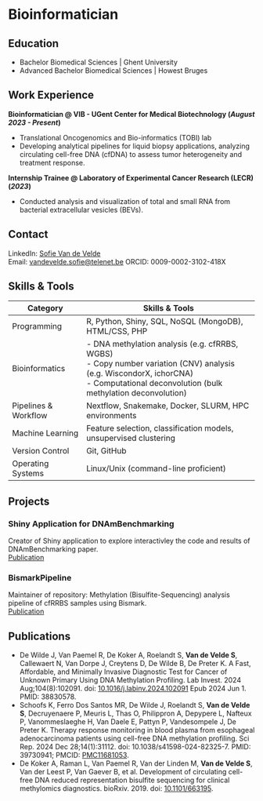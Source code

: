 # Bioinformatician

## Education
- Bachelor Biomedical Sciences | Ghent University
- Advanced Bachelor Biomedical Sciences | Howest Bruges
	        		

## Work Experience
**Bioinformatician @ VIB - UGent Center for Medical Biotechnology (_August 2023 - Present_)**
- Translational Oncogenomics and Bio-informatics (TOBI) lab
- Developing analytical pipelines for liquid biopsy applications, analyzing circulating cell-free DNA (cfDNA) to assess tumor heterogeneity and treatment response.

**Internship Trainee @ Laboratory of Experimental Cancer Research (LECR) (_2023_)**
- Conducted analysis and visualization of total and small RNA from bacterial extracellular vesicles (BEVs).


## Contact
LinkedIn: [Sofie Van de Velde](https://www.linkedin.com/in/sofievandevelde/)  
Email: vandevelde.sofie@telenet.be
ORCID: 0009-0002-3102-418X


## Skills & Tools

| Category              | Skills & Tools                                                                 |
|-----------------------|---------------------------------------------------------------------------------|
| Programming           | R, Python, Shiny, SQL, NoSQL (MongoDB), HTML/CSS, PHP                          |
| Bioinformatics        | - DNA methylation analysis (e.g. cfRRBS, WGBS) <br> - Copy number variation (CNV) analysis (e.g. WiscondorX, ichorCNA) <br> - Computational deconvolution (bulk methylation deconvolution) |
| Pipelines & Workflow  | Nextflow, Snakemake, Docker, SLURM, HPC environments                           |
| Machine Learning      | Feature selection, classification models, unsupervised clustering              |
| Version Control       | Git, GitHub                                                                     |
| Operating Systems     | Linux/Unix (command-line proficient)                                           |


## Projects
### Shiny Application for DNAmBenchmarking
Creator of Shiny application to explore interactivley the code and results of DNAmBenchmarking paper. <br>
[Publication](https://www.XXX.com/)

### BismarkPipeline
Maintainer of repository: Methylation (Bisulfite-Sequencing) analysis pipeline of cfRRBS samples using Bismark. <br>
[Publication](https://www.mdpi.com/1424-8220/22/11/4240)


## Publications
- De Wilde J, Van Paemel R, De Koker A, Roelandt S, **Van de Velde S**, Callewaert N, Van Dorpe J, Creytens D, De Wilde B, De Preter K. A Fast, Affordable, and Minimally Invasive Diagnostic Test for Cancer of Unknown Primary Using DNA Methylation Profiling. Lab Invest. 2024 Aug;104(8):102091. doi: [10.1016/j.labinv.2024.102091](https://pubmed.ncbi.nlm.nih.gov/38830578/) Epub 2024 Jun 1. PMID: 38830578.
- Schoofs K, Ferro Dos Santos MR, De Wilde J, Roelandt S, **Van de Velde S**, Decruyenaere P, Meuris L, Thas O, Philippron A, Depypere L, Nafteux P, Vanommeslaeghe H, Van Daele E, Pattyn P, Vandesompele J, De Preter K. Therapy response monitoring in blood plasma from esophageal adenocarcinoma patients using cell-free DNA methylation profiling. Sci Rep. 2024 Dec 28;14(1):31112. doi: 10.1038/s41598-024-82325-7. PMID: 39730941; PMCID: [PMC11681053](https://pubmed.ncbi.nlm.nih.gov/39730941/).
- De Koker A, Raman L, Van Paemel R, Van der Linden M, **Van de Velde S**, Van der Leest P, Van Gaever B, et al. Development of circulating cell-free DNA reduced representation bisulfite sequencing for clinical methylomics diagnostics. bioRxiv. 2019. doi: [10.1101/663195](https://www.biorxiv.org/content/10.1101/663195v3).

